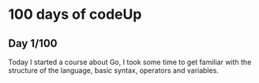 # 100 days of codeUp

## Day 1/100

Today I started a course about Go, I took some time to get familiar with the structure of the language, basic syntax, operators and variables.
